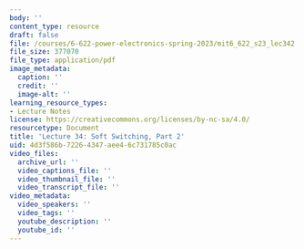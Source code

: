 ```yaml
---
body: ''
content_type: resource
draft: false
file: /courses/6-622-power-electronics-spring-2023/mit6_622_s23_lec342.pdf
file_size: 377070
file_type: application/pdf
image_metadata:
  caption: ''
  credit: ''
  image-alt: ''
learning_resource_types:
- Lecture Notes
license: https://creativecommons.org/licenses/by-nc-sa/4.0/
resourcetype: Document
title: 'Lecture 34: Soft Switching, Part 2'
uid: 4d3f586b-7226-4347-aee4-6c731785c0ac
video_files:
  archive_url: ''
  video_captions_file: ''
  video_thumbnail_file: ''
  video_transcript_file: ''
video_metadata:
  video_speakers: ''
  video_tags: ''
  youtube_description: ''
  youtube_id: ''
---
```

